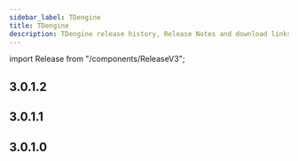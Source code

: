 ```yaml
---
sidebar_label: TDengine
title: TDengine
description: TDengine release history, Release Notes and download links.
---
```


import Release from "/components/ReleaseV3";

## 3.0.1.2

<Release type="tdengine" version="3.0.1.2" />

## 3.0.1.1

<Release type="tdengine" version="3.0.1.1" />

## 3.0.1.0

<Release type="tdengine" version="3.0.1.0" />

